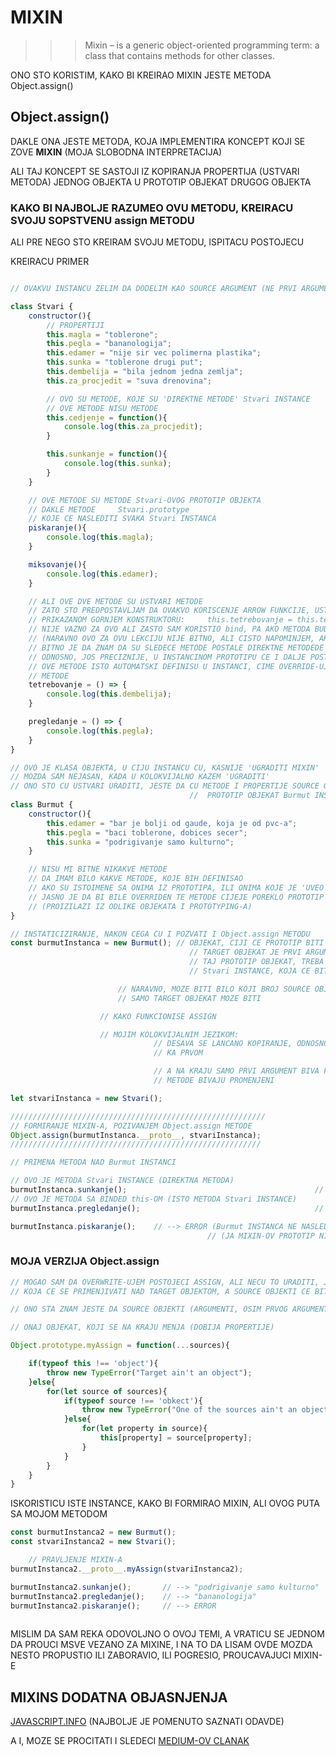 # MIXIN

>>> Mixin – is a generic object-oriented programming term: a class that contains methods for other classes.

ONO STO KORISTIM, KAKO BI KREIRAO MIXIN JESTE METODA Object.assign()

## Object.assign()

DAKLE ONA JESTE METODA, KOJA IMPLEMENTIRA KONCEPT KOJI SE ZOVE **MIXIN** (MOJA SLOBODNA INTERPRETACIJA)

ALI TAJ KONCEPT SE SASTOJI IZ KOPIRANJA PROPERTIJA (USTVARI METODA) JEDNOG OBJEKTA U PROTOTIP OBJEKAT DRUGOG OBJEKTA

### KAKO BI NAJBOLJE RAZUMEO OVU METODU, KREIRACU SVOJU SOPSTVENU assign METODU

ALI PRE NEGO STO KREIRAM SVOJU METODU, ISPITACU POSTOJECU

KREIRACU PRIMER

```javascript

// OVAKVU INSTANCU ZELIM DA DODELIM KAO SOURCE ARGUMENT (NE PRVI ARGUMENT), Object.assign METODE (PRVI ARGUMENT SE NAZIVA TARGET-OM)

class Stvari {
    constructor(){
        // PROPERTIJI
        this.magla = "toblerone";
        this.pegla = "bananologija";
        this.edamer = "nije sir vec polimerna plastika";
        this.sunka = "toblerone drugi put";
        this.dembelija = "bila jednom jedna zemlja";
        this.za_procjedit = "suva drenovina";

        // OVO SU METODE, KOJE SU 'DIREKTNE METODE' Stvari INSTANCE
        // OVE METODE NISU METODE 
        this.cedjenje = function(){
            console.log(this.za_procjedit);
        }

        this.sunkanje = function(){
            console.log(this.sunka);
        }
    }

    // OVE METODE SU METODE Stvari-OVOG PROTOTIP OBJEKTA
    // DAKLE METODE     Stvari.prototype 
    // KOJE CE NASLEDITI SVAKA Stvari INSTANCA
    piskaranje(){
        console.log(this.magla);
    }

    miksovanje(){
        console.log(this.edamer);
    }

    // ALI OVE DVE METODE SU USTVARI METODE
    // ZATO STO PREDPOSTAVLJAM DA OVAKVO KORISCENJE ARROW FUNKCIJE, USTVARI RADI SLEDECE U
    // PRIKAZANOM GORNJEM KONSTRUKTORU:     this.tetrebovanje = this.tetrebovanje.bind(this)
    // NIJE VAZNO ZA OVO ALI ZASTO SAM KORISTIO bind, PA AKO METODA BUDE PROMENILA CONTEXT 
    // (NARAVNO OVO ZA OVU LEKCIJU NIJE BITNO, ALI CISTO NAPOMINJEM, AKO ZABORAVIM)
    // BITNO JE DA ZNAM DA SU SLEDECE METODE POSTALE DIREKTNE METODEDE INSTANCI
    // ODNOSNO, JOS PRECIZNIJE, U INSTANCINOM PROTOTIPU CE I DALJE POSTOJATI OVE METODE, ALI SU
    // OVE METODE ISTO AUTOMATSKI DEFINISU U INSTANCI, CIME OVERRIDE-UJU PROTOTIPOVE ISTOIMENE
    // METODE
    tetrebovanje = () => {
        console.log(this.dembelija);
    }

    pregledanje = () => {
        console.log(this.pegla);
    }
}

// OVO JE KLASA OBJEKTA, U CIJU INSTANCU CU, KASNIJE 'UGRADITI MIXIN'
// MOZDA SAM NEJASAN, KADA U KOLOKVIJALNO KAZEM 'UGRADITI'
// ONO STO CU USTVARI URADITI, JESTE DA CU METODE I PROPERTIJE SOURCE OBJEKTA, PREKOPIRATI U 
                                        //  PROTOTIP OBJEKAT Burmut INSTANCE
class Burmut {
    constructor(){
        this.edamer = "bar je bolji od gaude, koja je od pvc-a";
        this.pegla = "baci toblerone, dobices secer";
        this.sunka = "podrigivanje samo kulturno";
    }

    // NISU MI BITNE NIKAKVE METODE
    // DA IMAM BILO KAKVE METODE, KOJE BIH DEFINISAO
    // AKO SU ISTOIMENE SA ONIMA IZ PROTOTIPA, ILI ONIMA KOJE JE 'UVEO MIXIN'
    // JASNO JE DA BI BILE OVERRIDEN TE METODE CIJEJE POREKLO PROTOTIP ILI MIXIN
    // (PROIZILAZI IZ ODLIKE OBJEKATA I PROTOTYPING-A)
}

// INSTATICIZIRANJE, NAKON CEGA CU I POZVATI I Object.assign METODU
const burmutInstanca = new Burmut(); // OBJEKAT, CIJI CE PROTOTIP BITI TARGET OBJEKAT
                                        // TARGET OBJEKAT JE PRVI ARGUMENT Object.assign METODE
                                        // TAJ PROTOTIP OBJEKAT, TREBA DA DOBIJE SVE METODE I PROPERTIJE
                                        // Stvari INSTANCE, KOJA CE BITI SOURCE OBJEKAT, A TO JE DRUGI ARGUMENT

                        // NARAVNO, MOZE BITI BILO KOJI BROJ SOURCE OBJEKATA, KOJI OSTAJU NA KRAJU NEPROMENJENI
                        // SAMO TARGET OBJEKAT MOZE BITI 

                    // KAKO FUNKCIONISE ASSIGN

                    // MOJIM KOLOKVIJALNIM JEZIKOM:
                                // DESAVA SE LANCANO KOPIRANJE, ODNOSNO OVERWRITE-OVANJE OD POSLEDNJEG ARGUMENT OBJEKTA
                                // KA PRVOM

                                // A NA KRAJU SAMO PRVI ARGUMENT BIVA PROMENJEN, ODNOSNO SAMO NJEGOVI PROPERTIJI I
                                // METODE BIVAJU PROMENJENI

let stvariInstanca = new Stvari();

/////////////////////////////////////////////////////////
// FORMIRANJE MIXIN-A, POZIVANJEM Object.assign METODE
Object.assign(burmutInstanca.__proto__, stvariInstanca);
////////////////////////////////////////////////////////

// PRIMENA METODA NAD Burmut INSTANCI

// OVO JE METODA Stvari INSTANCE (DIREKTNA METODA)
burmutInstanca.sunkanje();                                          // --> "podrigivanje samo kulturno"
// OVO JE METODA SA BINDED this-OM (ISTO METODA Stvari INSTANCE)
burmutInstanca.pregledanje();                                       // --> "bananologija"

burmutInstanca.piskaranje();    // --> ERROR (Burmut INSTANCA NE NASLEDJUJE METODE OD MIXINOVOG PROTOTIPA)
                                            // (JA MIXIN-OV PROTOTIP NISAM PROSLEDIO)
```

### MOJA VERZIJA Object.assign

```JAVASCRIPT
// MOGAO SAM DA OVERWRITE-UJEM POSTOJECI ASSIGN, ALI NECU TO URADITI, JER ZELIM DA NAPRAVIM ASSIGN FUNKCIJU
// KOJA CE SE PRIMENJIVATI NAD TARGET OBJEKTOM, A SOURCE OBJEKTI CE BITI ARGUMENTI

// ONO STA ZNAM JESTE DA SOURCE OBJEKTI (ARGUMENTI, OSIM PRVOG ARGUMENTA) Object.assign METODE, OSTAJU NEPROMENJENI

// ONAJ OBJEKAT, KOJI SE NA KRAJU MENJA (DOBIJA PROPERTIJE)

Object.prototype.myAssign = function(...sources){

    if(typeof this !== 'object'){
        throw new TypeError("Target ain't an object");
    }else{
        for(let source of sources){
            if(typeof source !== 'obkect'){
                throw new TypeError("One of the sources ain't an object");
            }else{
                for(let property in source){
                    this[property] = source[property];
                }
            }
        }
    }
}
```

ISKORISTICU ISTE INSTANCE, KAKO BI FORMIRAO MIXIN, ALI OVOG PUTA SA MOJOM METODOM

```JAVASCRIPT
const burmutInstanca2 = new Burmut();
const stvariInstanca2 = new Stvari();

    // PRAVLJENJE MIXIN-A
burmutInstanca2.__proto__.myAssign(stvariInstanca2);

burmutInstanca2.sunkanje();       // --> "podrigivanje samo kulturno"
burmutInstanca2.pregledanje();    // --> "bananologija"
burmutInstanca2.piskaranje();     // --> ERROR 
                                            
```

MISLIM DA SAM REKA ODOVOLJNO O OVOJ TEMI, A VRATICU SE JEDNOM DA PROUCI MSVE VEZANO ZA MIXINE, I NA TO DA LISAM OVDE MOZDA NESTO PROPUSTIO ILI ZABORAVIO, ILI POGRESIO, PROUCAVAJUCI MIXIN-E

## MIXINS DODATNA OBJASNJENJA

[JAVASCRIPT.INFO](https://javascript.info/mixins) (NAJBOLJE JE POMENUTO SAZNATI ODAVDE)

A I, MOZE SE PROCITATI I SLEDECI [MEDIUM-OV CLANAK](https://blog.bitsrc.io/understanding-mixins-in-javascript-de5d3e02b466)
